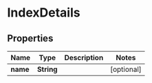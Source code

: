 

# IndexDetails


## Properties

| Name | Type | Description | Notes |
|------------ | ------------- | ------------- | -------------|
|**name** | **String** |  |  [optional] |




